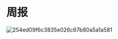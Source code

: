 # 周报

![254ed09f6c3835e026c67b80a5a1a581](C:\Users\70269\Desktop\10.16\254ed09f6c3835e026c67b80a5a1a581.png)